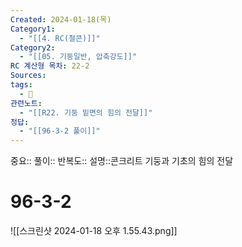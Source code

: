 ```yaml
---
Created: 2024-01-18(목)
Category1:
  - "[[4. RC(철콘)]]"
Category2:
  - "[[05. 기둥일반, 압축강도]]"
RC 계산형 목차: 22-2
Sources: 
tags:
  - 🧮
관련노트:
  - "[[R22. 기둥 밑면의 힘의 전달]]"
정답:
  - "[[96-3-2 풀이]]"
---
```

중요::
풀이::
반복도::
설명::콘크리트 기둥과 기초의 힘의 전달



#  96-3-2

![[스크린샷 2024-01-18 오후 1.55.43.png]]